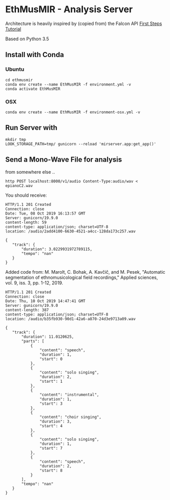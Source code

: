 # EthMusMIR - Analysis Server


Architecture is heavily inspired by (copied from) the Falcon API [First Steps Tutorial](https://falcon.readthedocs.io/en/stable/user/tutorial.html#first-steps)

Based on Python 3.5

## Install with Conda

### Ubuntu
```
cd ethmusmir
conda env create --name EthMusMIR -f environment.yml -v
conda activate EthMusMIR
```
### OSX
```
conda env create --name EthMusMIR -f environment-osx.yml -v
```

## Run Server with

 ```
mkdir tmp
LOOK_STORAGE_PATH=tmp/ gunicorn --reload 'mirserver.app:get_app()'
```


## Send a Mono-Wave File for analysis

 from somewhere else ..

 ```
http POST localhost:8000/v1/audio Content-Type:audio/wav < epianoC2.wav
```

You should receive:
 ```
HTTP/1.1 201 Created
Connection: close
Date: Tue, 08 Oct 2019 16:13:57 GMT
Server: gunicorn/19.9.0
content-length: 59
content-type: application/json; charset=UTF-8
location: /audio/2add4100-6630-4521-a4cc-128da173c257.wav

{
    "track": {
        "duration": 3.0229931972789115,
        "tempo": "nan"
    }
}
```

Added code from: M. Marolt, C. Bohak, A. Kavčič, and M. Pesek, "Automatic segmentation of ethnomusicological field recordings," Applied sciences, vol. 9, iss. 3, pp. 1-12, 2019.

 ```
HTTP/1.1 201 Created
Connection: close
Date: Thu, 10 Oct 2019 14:47:41 GMT
Server: gunicorn/19.9.0
content-length: 387
content-type: application/json; charset=UTF-8
location: /audio/b35fb930-90d1-42a6-a870-24d3e9713a09.wav

{
    "track": {
        "duration": 11.0120625,
        "parts": [
            {
                "content": "speech",
                "duration": 1,
                "start": 0
            },
            {
                "content": "solo singing",
                "duration": 2,
                "start": 1
            },
            {
                "content": "instrumental",
                "duration": 1,
                "start": 3
            },
            {
                "content": "choir singing",
                "duration": 3,
                "start": 4
            },
            {
                "content": "solo singing",
                "duration": 1,
                "start": 7
            },
            {
                "content": "speech",
                "duration": 2,
                "start": 8
            }
        ],
        "tempo": "nan"
    }
}
```
